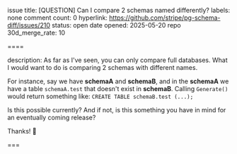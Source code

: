 issue title: [QUESTION] Can I compare 2 schemas named differently?
labels: none
comment count: 0
hyperlink: https://github.com/stripe/pg-schema-diff/issues/210
status: open
date opened: 2025-05-20
repo 30d_merge_rate: 10

====

description:
As far as I've seen, you can only compare full databases. What I would want to do is comparing 2 schemas with different names.

For instance, say we have **schemaA** and **schemaB**, and in the **schemaA** we have a table `schemaA.test` that doesn't exist in **schemaB**.
Calling `Generate()` would return something like: `CREATE TABLE schemaB.test (...);`

Is this possible currently? And if not, is this something you have in mind for an eventually coming release?

Thanks! 👋 

===
